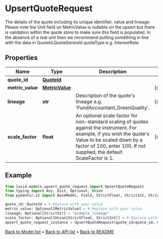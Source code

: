 # UpsertQuoteRequest

The details of the quote including its unique identifier, value and lineage.  Please note the Unit field on MetricValue is nullable on the upsert but there  is validation within the quote store to make sure this field is populated.  In the absence of a real unit then we recommend putting something in line with  the data in QuoteId.QuoteSeriesId.quoteType e.g. InterestRate.
## Properties
Name | Type | Description | Notes
------------ | ------------- | ------------- | -------------
**quote_id** | [**QuoteId**](QuoteId.md) |  | 
**metric_value** | [**MetricValue**](MetricValue.md) |  | [optional] 
**lineage** | **str** | Description of the quote&#39;s lineage e.g. &#39;FundAccountant_GreenQuality&#39;. | [optional] 
**scale_factor** | **float** | An optional scale factor for non-standard scaling of quotes against the instrument. For example, if you wish the quote&#39;s Value to be scaled down by a factor of 100, enter 100. If not supplied, the default ScaleFactor is 1. | [optional] 
## Example

```python
from lusid.models.upsert_quote_request import UpsertQuoteRequest
from typing import Any, Dict, Optional, Union
from pydantic.v1 import BaseModel, Field, StrictFloat, StrictInt, StrictStr

quote_id: QuoteId = # Replace with your value
metric_value: Optional[MetricValue] = # Replace with your value
lineage: Optional[StrictStr] = "example_lineage"
scale_factor: Optional[Union[StrictFloat, StrictInt]] = # Replace with your value
upsert_quote_request_instance = UpsertQuoteRequest(quote_id=quote_id, metric_value=metric_value, lineage=lineage, scale_factor=scale_factor)

```

[Back to Model list](../README.md#documentation-for-models) &#8226; [Back to API list](../README.md#documentation-for-api-endpoints) &#8226; [Back to README](../README.md)

